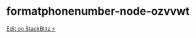 # formatphonenumber-node-ozvvwt

[Edit on StackBlitz ⚡️](https://stackblitz.com/edit/formatphonenumber-node-ozvvwt)
